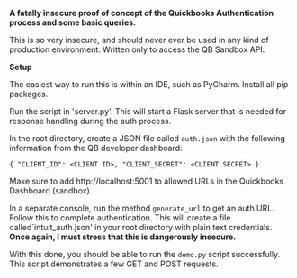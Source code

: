 **A fatally insecure proof of concept of the Quickbooks Authentication process and some basic queries.**

This is so very insecure, and should never ever be used in any kind of production environment.
Written only to access the QB Sandbox API.

**Setup**

The easiest way to run this is within an IDE, such as PyCharm.
Install all pip packages.

Run the script in 'server.py'. This will start a Flask server that is needed for response handling during the auth process.

In the root directory, create a JSON file called `auth.json` with the following information from the QB developer dashboard:

`{
    "CLIENT_ID": <CLIENT ID>,
    "CLIENT_SECRET": <CLIENT SECRET>
}`

Make sure to add http://localhost:5001 to allowed URLs in the Quickbooks Dashboard (sandbox).

In a separate console, run the method `generate_url` to get an auth URL. Follow this to complete authentication. This will create a file called`intuit_auth.json' in your root directory with plain text credentials. **Once again, I must stress that this is dangerously insecure.**

With this done, you should be able to run the `demo.py` script successfully. This script demonstrates a few GET and POST requests.